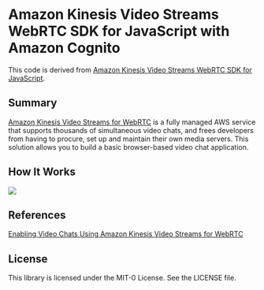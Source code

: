 # Amazon Kinesis Video Streams WebRTC SDK for JavaScript with Amazon Cognito

This code is derived from [Amazon Kinesis Video Streams WebRTC SDK for JavaScript](https://github.com/awslabs/amazon-kinesis-video-streams-webrtc-sdk-js).

## Summary
[Amazon Kinesis Video Streams for WebRTC](https://docs.aws.amazon.com/kinesisvideostreams-webrtc-dg/latest/devguide/kvswebrtc-how-it-works.html) is a fully managed AWS service that supports thousands of simultaneous video chats, and frees developers from having to procure, set up and maintain their own media servers. This solution allows you to build a basic browser-based video chat application.

## How It Works
![](Videochat-using-KVS-for-WebRTC.png)

## References
[Enabling Video Chats Using Amazon Kinesis Video Streams for WebRTC](https://aws.amazon.com/blogs/media/enabling-video-chats-using-amazon-kinesis-video-streams-for-webrtc/)

## License

This library is licensed under the MIT-0 License. See the LICENSE file.
